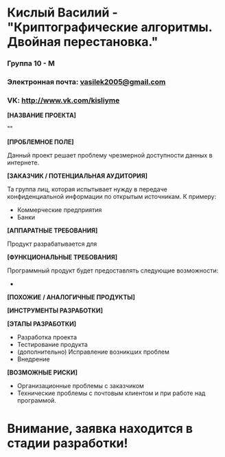 # Кислый Василий - "Криптографические алгоритмы. Двойная перестановка."
### Группа 10 - М
### Электронная почта: vasilek2005@gmail.com
### VK: http://www.vk.com/kisliyme


**[НАЗВАНИЕ ПРОЕКТА]**

""

**[ПРОБЛЕМНОЕ ПОЛЕ]**

Данный проект решает проблему чрезмерной доступности данных в интернете.

**[ЗАКАЗЧИК / ПОТЕНЦИАЛЬНАЯ АУДИТОРИЯ]**

Та группа лиц, которая испытывает нужду в передаче конфиденциальной информации по открытым источникам. К примеру:

* Коммерческие предприятия
* Банки

**[АППАРАТНЫЕ ТРЕБОВАНИЯ]**

Продукт разрабатывается для

**[ФУНКЦИОНАЛЬНЫЕ ТРЕБОВАНИЯ]**

Программный продукт будет предоставлять следующие возможности:

*

**[ПОХОЖИЕ / АНАЛОГИЧНЫЕ ПРОДУКТЫ]**



**[ИНСТРУМЕНТЫ РАЗРАБОТКИ]**



**[ЭТАПЫ РАЗРАБОТКИ]**

* Разработка проекта
* Тестирование продукта
* (дополнительно) Исправление возникших проблем
* Внедрение

**[ВОЗМОЖНЫЕ РИСКИ]**

* Организационные проблемы с заказчиком
* Технические проблемы с почтовым клиентом и при работе над программой.

# Внимание, заявка находится в стадии разработки!

